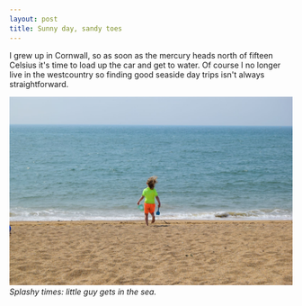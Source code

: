 ```yaml
---
layout: post
title: Sunny day, sandy toes
---
```


I grew up in Cornwall, so as soon as the mercury heads north of fifteen Celsius it's time to load up the car and get to water. Of course I no longer live in the westcountry so finding good seaside day trips isn't always straightforward.



<!--excerpt-end-->

![Splashy times: little guy gets in the sea.](/public/img/beach.jpeg)
*Splashy times: little guy gets in the sea.*

